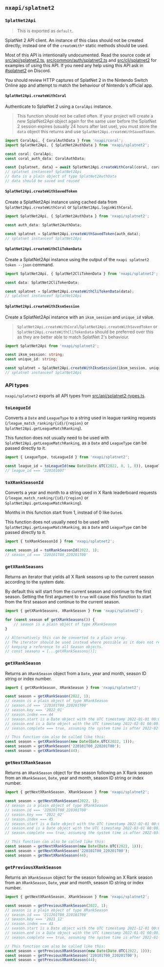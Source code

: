 `nxapi/splatnet2`
---

### `SplatNet2Api`

> This is exported as `default`.

SplatNet 2 API client. An instance of this class should not be created directly; instead one of the `createWith*` static methods should be used.

Most of this API is intentionally undocumented. Read the source code at [src/api/splatnet2.ts](../../src/api/splatnet2.ts), [src/common/auth/splatnet2.ts](../../src/common/auth/splatnet2.ts) and [src/cli/splatnet2](../../src/cli/splatnet2) for examples of using this API. If you need any help using this API ask in [#splatnet2](https://discordapp.com/channels/998657768594608138/998663658781552670) on Discord.

You should review HTTP captures of SplatNet 2 in the Nintendo Switch Online app and attempt to match the behaviour of Nintendo's official app.

#### `SplatNet2Api.createWithCoral`

Authenticate to SplatNet 2 using a `CoralApi` instance.

> This function should not be called often. If your project will create a new SplatNet2Api object again for the same user before the SplatNet 2 session expires (usually 24 hours after last use), you must store the `data` object this returns and use `SplatNet2Api.createWithSavedToken`.

```ts
import CoralApi, { CoralAuthData } from 'nxapi/coral';
import SplatNet2Api, { SplatNet2AuthData } from 'nxapi/splatnet2';

const coral: CoralApi;
const coral_auth_data: CoralAuthData;

const {splatnet, data} = await SplatNet2Api.createWithCoral(coral, coral_auth_data.user);
// splatnet instanceof SplatNet2Api
// data is a plain object of type SplatNet2AuthData
// data should be saved and reused
```

#### `SplatNet2Api.createWithSavedToken`

Create a SplatNet2Api instance using cached data from `SplatNet2Api.createWithCoral` or `SplatNet2Api.loginWithCoral`.

```ts
import SplatNet2Api, { SplatNet2AuthData } from 'nxapi/splatnet2';

const auth_data: SplatNet2AuthData;

const splatnet = SplatNet2Api.createWithSavedToken(auth_data);
// splatnet instanceof SplatNet2Api
```

#### `SplatNet2Api.createWithCliTokenData`

Create a SplatNet2Api instance using the output of the `nxapi splatnet2 token --json` command.

```ts
import SplatNet2Api, { SplatNet2CliTokenData } from 'nxapi/splatnet2';

const data: SplatNet2CliTokenData;

const splatnet = SplatNet2Api.createWithCliTokenData(data);
// splatnet instanceof SplatNet2Api
```

#### `SplatNet2Api.createWithIksmSession`

Create a SplatNet2Api instance with an `iksm_session` and `unique_id` value.

> `SplatNet2Api.createWithCoral`/`SplatNet2Api.createWithSavedToken` or `SplatNet2Api.createWithCliTokenData` should be preferred over this as they are better able to match SplatNet 2's behaviour.

```ts
import SplatNet2Api from 'nxapi/splatnet2';

const iksm_session: string;
const unique_id: string;

const splatnet = SplatNet2Api.createWithIksmSession(iksm_session, unique_id);
// splatnet instanceof SplatNet2Api
```

### API types

`nxapi/splatnet2` exports all API types from [src/api/splatnet2-types.ts](../../src/api/splatnet2-types.ts).

### `toLeagueId`

Converts a `Date` and `LeagueType` to a string used in league ranking requests (`/league_match_ranking/{id}/{region}` or `SplatNet2Api.getLeagueMatchRanking`).

This function does not usually need to be used with `SplatNet2Api.getLeagueMatchRanking`, as a `Date` and `LeagueType` can be passed directly to it.

```ts
import { LeagueType, toLeagueId } from 'nxapi/splatnet2';

const league_id = toLeagueId(new Date(Date.UTC(2022, 0, 1, 0)), LeagueType.TEAM);
// league_id === '22010100T'
```

### `toXRankSeasonId`

Converts a year and month to a string used in X Rank leaderboard requests (`/league_match_ranking/{id}/{region}` or `SplatNet2Api.getLeagueMatchRanking`).

Months in this function start from 1, instead of 0 like `Date`s.

This function does not usually need to be used with `SplatNet2Api.getLeagueMatchRanking`, as a `Date` and `LeagueType` can be passed directly to it.

```ts
import { toXRankSeasonId } from 'nxapi/splatnet2';

const season_id = toXRankSeasonId(2022, 1);
// season_id === '220101T00_220201T00'
```

### `getXRankSeasons`

Returns an iterator that yields all X Rank seasons up to the current season according to the system date.

By default this will start from the current season and continue to the first season. Setting the first argument to `true` will cause this function to start from the first season and continue to the current season.

```ts
import { getXRankSeasons, XRankSeason } from 'nxapi/splatnet2';

for (const season of getXRankSeasons()) {
    // season is a plain object of type XRankSeason
}

// Alternatively this can be converted to a plain array.
// The iterator should be used instead where possible as it does not require
// keeping a reference to all Season objects.
// const seasons = [...getXRankSeasons()];
```

### `getXRankSeason`

Returns an `XRankSeason` object from a `Date`, year and month, season ID string or index number.

```ts
import { getXRankSeason, XRankSeason } from 'nxapi/splatnet2';

const season = getXRankSeason(2022, 1);
// season is a plain object of type XRankSeason
// season.id === '220101T00_220201T00'
// season.key === '2022_01'
// season.index === 44
// season.start is a Date object with the UTC timestamp 2022-01-01 00:00:00
// season.end is a Date object with the UTC timestamp 2022-02-01 00:00:00
// season.complete === true, assuming the system time is after 2022-02-01 00:00:00 (UTC)

// This function can also be called like this:
const season = getXRankSeason(new Date(Date.UTC(2022, 1)));
const season = getXRankSeason('220101T00_220201T00');
const season = getXRankSeason(44);
```

### `getNextXRankSeason`

Returns an `XRankSeason` object for the season following an X Rank season from an `XRankSeason`, `Date`, year and month, season ID string or index number.

```ts
import { getNextXRankSeason, XRankSeason } from 'nxapi/splatnet2';

const season = getNextXRankSeason(2022, 1);
// season is a plain object of type XRankSeason
// season.id === '220201T00_220301T00'
// season.key === '2022_02'
// season.index === 45
// season.start is a Date object with the UTC timestamp 2022-02-01 00:00:00
// season.end is a Date object with the UTC timestamp 2022-03-01 00:00:00
// season.complete === true, assuming the system time is after 2022-03-01 00:00:00 (UTC)

// This function can also be called like this:
const season = getNextXRankSeason(new Date(Date.UTC(2022, 1)));
const season = getNextXRankSeason('220101T00_220201T00');
const season = getNextXRankSeason(44);
```

### `getPreviousXRankSeason`

Returns an `XRankSeason` object for the season following an X Rank season from an `XRankSeason`, `Date`, year and month, season ID string or index number.

```ts
import { getNextXRankSeason, XRankSeason } from 'nxapi/splatnet2';

const season = getPreviousXRankSeason(2022, 1);
// season is a plain object of type XRankSeason
// season.id === '211201T00_220101T00'
// season.key === '2021_12'
// season.index === 43
// season.start is a Date object with the UTC timestamp 2021-12-01 00:00:00
// season.end is a Date object with the UTC timestamp 2022-01-01 00:00:00
// season.complete === true, assuming the system time is after 2022-01-01 00:00:00 (UTC)

// This function can also be called like this:
const season = getPreviousXRankSeason(new Date(Date.UTC(2022, 1)));
const season = getPreviousXRankSeason('220101T00_220201T00');
const season = getPreviousXRankSeason(44);
```

